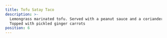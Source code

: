 ```yaml
---
title: Tofu Satay Taco
description: >-
  Lemongrass marinated tofu. Served with a peanut sauce and a coriander slaw.
  Topped with pickled ginger carrots
position: 6
---
```


